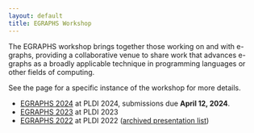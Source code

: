 ```yaml
---
layout: default
title: EGRAPHS Workshop
---
```


The EGRAPHS workshop brings together those working on and with e-graphs,
providing a collaborative venue to share work that advances e-graphs as
a broadly applicable technique in programming languages or other fields
of computing.

See the page for a specific instance of the workshop for more details.

-   [EGRAPHS 2024](https://pldi24.sigplan.org/home/egraphs-2024) at PLDI 2024, submissions due **April 12, 2024**.
-   [EGRAPHS 2023](https://pldi23.sigplan.org/home/egraphs-2023) at PLDI 2023
-   [EGRAPHS 2022](https://pldi22.sigplan.org/home/egraphs-2022) at PLDI 2022
    ([archived presentation list](2022.html))
